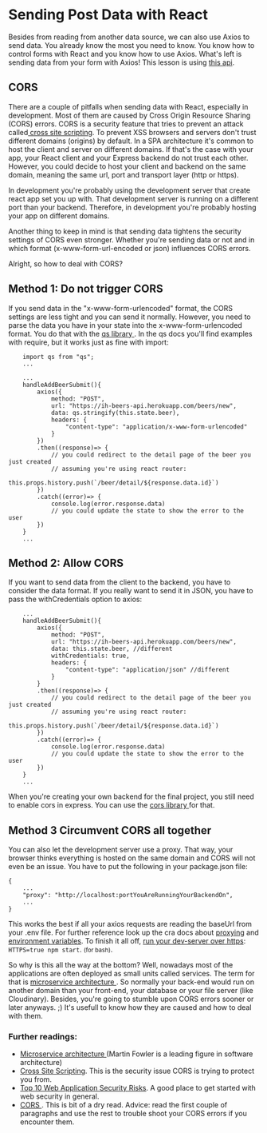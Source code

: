 
# Sending Post Data with React

Besides from reading from another data source, we can also use Axios to send data. You already know the most you need to know. You know how to control forms with React and you know how to use Axios. What's left is sending data from your form with Axios! This lesson is using <a href="https://ih-beers-api.herokuapp.com/">this api</a>.

## CORS
There are a couple of pitfalls when sending data with React, especially in development. Most of them are caused by Cross Origin Resource Sharing (CORS) errors. CORS is a security feature that tries to prevent an attack called<a href="https://owasp.org/www-project-top-ten/OWASP_Top_Ten_2017/Top_10-2017_A7-Cross-Site_Scripting_(XSS)"> cross site scripting</a>. To prevent XSS browsers and servers don't trust different domains (origins) by default. In a SPA architecture it's common to host the client and server on different domains. If that's the case with your app, your React client and your Express backend do not trust each other. However, you could decide to host your client and backend on the same domain, meaning the same url, port and transport layer (http or https). 

In development you're probably using the development server that create react app set you up with. That development server is running on a different port than your backend. Therefore, in development you're probably hosting your app on different domains. 

Another thing to keep in mind is that sending data tightens the security settings of CORS even stronger. Whether you're sending data or not and in which format (x-www-form-url-encoded or json) influences CORS errors. 

Alright, so how to deal with CORS?

## Method 1: Do not trigger CORS
If you send data in the "x-www-form-urlencoded" format, the CORS settings are less tight and you can send it normally. However, you need to parse the data you have in your state into the x-www-form-urlencoded format. You do that with the <a href="https://www.npmjs.com/package/qs"> qs library </a>. In the qs docs you'll find examples with require, but it works just as fine with import:

```
    import qs from "qs";
    ...

    ...
    handleAddBeerSubmit(){
        axios({
            method: "POST",
            url: "https://ih-beers-api.herokuapp.com/beers/new",
            data: qs.stringify(this.state.beer),
            headers: {
                "content-type": "application/x-www-form-urlencoded"
            }
        })
        .then((response)=> {
            // you could redirect to the detail page of the beer you just created
            // assuming you're using react router:
            this.props.history.push(`/beer/detail/${response.data.id}`)
        })
        .catch((error)=> {
            console.log(error.response.data)
            // you could update the state to show the error to the user
        })
    }
    ...

```

## Method 2: Allow CORS
If you want to send data from the client to the backend, you have to consider the data format. If you really want to send it in JSON, you have to pass the withCredentials option to axios: 

```
    ...
    handleAddBeerSubmit(){
        axios({
            method: "POST",
            url: "https://ih-beers-api.herokuapp.com/beers/new",
            data: this.state.beer, //different
            withCredentials: true,
            headers: {
                "content-type": "application/json" //different
            }
        }
        .then((response)=> {
            // you could redirect to the detail page of the beer you just created
            // assuming you're using react router:
            this.props.history.push(`/beer/detail/${response.data.id}`)
        })
        .catch((error)=> {
            console.log(error.response.data)
            // you could update the state to show the error to the user
        })
    }
    ...
```

When you're creating your own backend for the final project, you still need to enable cors in express. You can use the <a href="https://www.npmjs.com/package/cors" />cors library </a> for that.

## Method 3 Circumvent CORS all together
You can also let the development server use a proxy. That way, your browser thinks everything is hosted on the same domain and CORS will not even be an issue. You have to put the following in your package.json file: 
```
{
    ...
    "proxy": "http://localhost:portYouAreRunningYourBackendOn",
    ...
}
```
This works the best if all your axios requests are reading the baseUrl from your .env file. For further reference look up the cra docs about <a href="https://create-react-app.dev/docs/proxying-api-requests-in-development">proxying</a> and <a href="https://create-react-app.dev/docs/adding-custom-environment-variables"> environment variables</a>. To finish it all off, <a href="https://create-react-app.dev/docs/using-https-in-development/">run your dev-server over https</a>: `HTTPS=true npm start`. <small>(for bash)</small>.

So why is this all the way at the bottom? Well, nowadays most of the applications are often deployed as small units called services. The term for that is <a href="https://martinfowler.com/articles/microservices.html"> microservice architecture </a>. So normally your back-end would run on another domain than your front-end, your database or your file server (like Cloudinary). Besides, you're going to stumble upon CORS errors sooner or later anyways. ;) It's usefull to know how they are caused and how to deal with them.

### Further readings:

* <a href="https://martinfowler.com/articles/microservices.html"> Microservice architecture </a> (Martin Fowler is a leading figure in software architecture)
* <a href="https://owasp.org/www-project-top-ten/OWASP_Top_Ten_2017/Top_10-2017_A7-Cross-Site_Scripting_(XSS)"> Cross Site Scripting</a>. This is the security issue CORS is trying to protect you from. 
* <a href="https://owasp.org/www-project-top-ten/">Top 10 Web Application Security Risks</a>. A good place to get started with web security in general.  
* <a href="https://developer.mozilla.org/nl/docs/Web/HTTP/CORS">CORS </a>. This is bit of a dry read. Advice: read the first couple of paragraphs and use the rest to trouble shoot your CORS errors if you encounter them.